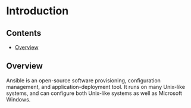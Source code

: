 # Introduction

<!--TOC_START-->
## Contents
- [Overview](#overview)

<!--TOC_END-->
## Overview
Ansible is an open-source software provisioning, configuration management, and application-deployment tool.
It runs on many Unix-like systems, and can configure both Unix-like systems as well as Microsoft Windows.
